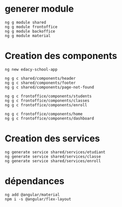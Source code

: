 
# generer module
    ng g module shared
    ng g module frontoffice
    ng g module backoffice
    ng g module material

# Creation des components

    ng new edacy-school-app

    ng g c shared/components/header
    ng g c shared/components/footer
    ng g c shared/components/page-not-found
  
    ng g c frontoffice/components/students
    ng g c frontoffice/components/classes
    ng g c frontoffice/components/enroll

    ng g c frontoffice/components/home
    ng g c frontoffice/components/dashboard

# Creation des services

    ng generate service shared/services/etudiant
    ng generate service shared/services/classe 
    ng generate service shared/services/enroll  
 
# dépendances

    ng add @angular/material
    npm i -s @angular/flex-layout
